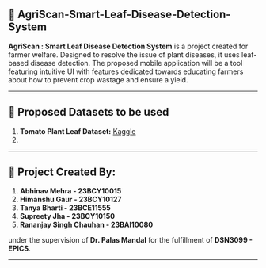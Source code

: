 ## 🥬 AgriScan-Smart-Leaf-Disease-Detection-System

**AgriScan : Smart Leaf Disease Detection System** is a project created for farmer welfare. Designed to resolve the issue of plant diseases, it uses leaf-based disease detection. The proposed mobile application will be a tool featuring intuitive UI with features dedicated towards educating farmers about how to prevent crop wastage and ensure a yield.

---

## 💾 Proposed Datasets to be used

1. **Tomato Plant Leaf Dataset:** [Kaggle](https://www.kaggle.com/datasets/ashishmotwani/tomato)
2. 

---

## 📧 Project Created By:

1. **Abhinav Mehra - 23BCY10015**
2. **Himanshu Gaur - 23BCY10127**
3. **Tanya Bharti - 23BCE11555**
4. **Supreety Jha - 23BCY10150**
5. **Rananjay Singh Chauhan - 23BAI10080**

under the supervision of **Dr. Palas Mandal** for the fulfillment of **DSN3099 - EPICS**.

---
